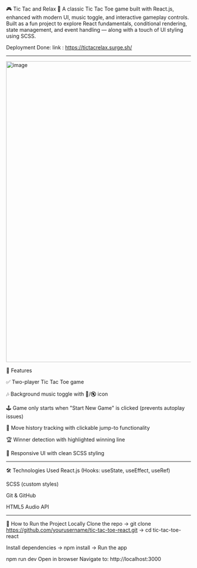 🎮 Tic Tac and Relax 🎵
A classic Tic Tac Toe game built with React.js, enhanced with modern UI, music toggle, and
interactive gameplay controls. Built as a fun project to explore React fundamentals, conditional
rendering, state management, and event handling — along with a touch of UI styling using SCSS.

Deployment Done:
link : https://tictacrelax.surge.sh/

---
<img width="1919" height="819" alt="image" src="https://github.com/user-attachments/assets/72f46c5d-b6cf-4513-90f5-608773551981" />


🚀 Features

✅ Two-player Tic Tac Toe game

🎶 Background music toggle with 🎵/🔇 icon

🕹️ Game only starts when "Start New Game" is clicked (prevents autoplay issues)

🔁 Move history tracking with clickable jump-to functionality

🏆 Winner detection with highlighted winning line

🎨 Responsive UI with clean SCSS styling

---

🛠️ Technologies Used
React.js (Hooks: useState, useEffect, useRef)

SCSS (custom styles)

Git & GitHub

HTML5 Audio API

---

🧩 How to Run the Project Locally
Clone the repo
-> git clone https://github.com/yourusername/tic-tac-toe-react.git
-> cd tic-tac-toe-react

Install dependencies
-> npm install
-> Run the app

npm run dev
Open in browser
Navigate to: http://localhost:3000
